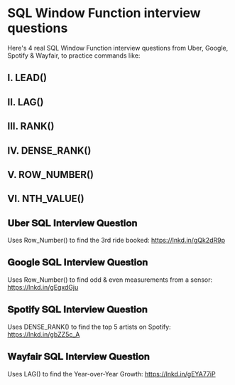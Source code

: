 # SQL Window Function interview questions

Here's 4 real SQL Window Function interview questions from Uber, Google, Spotify & Wayfair, to practice commands like:
## I. LEAD()
## II. LAG()
## III. RANK()
## IV. DENSE_RANK()
## V. ROW_NUMBER()
## VI. NTH_VALUE()

## 𝐔𝐛𝐞𝐫 𝐒𝐐𝐋 𝐈𝐧𝐭𝐞𝐫𝐯𝐢𝐞𝐰 𝐐𝐮𝐞𝐬𝐭𝐢𝐨𝐧

Uses Row_Number() to find the 3rd ride booked:
https://lnkd.in/gQk2dR9p

## 𝐆𝐨𝐨𝐠𝐥𝐞 𝐒𝐐𝐋 𝐈𝐧𝐭𝐞𝐫𝐯𝐢𝐞𝐰 𝐐𝐮𝐞𝐬𝐭𝐢𝐨𝐧

Uses Row_Number() to find odd & even measurements from a sensor:
https://lnkd.in/gEgxdGju

## 𝐒𝐩𝐨𝐭𝐢𝐟𝐲 𝐒𝐐𝐋 𝐈𝐧𝐭𝐞𝐫𝐯𝐢𝐞𝐰 𝐐𝐮𝐞𝐬𝐭𝐢𝐨𝐧

Uses DENSE_RANK() to find the top 5 artists on Spotify:
https://lnkd.in/gbZZ5c_A

## 𝐖𝐚𝐲𝐟𝐚𝐢𝐫 𝐒𝐐𝐋 𝐈𝐧𝐭𝐞𝐫𝐯𝐢𝐞𝐰 𝐐𝐮𝐞𝐬𝐭𝐢𝐨𝐧

Uses LAG() to find the Year-over-Year Growth:
https://lnkd.in/gEYA77iP
